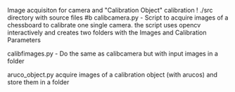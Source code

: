 Image acquisiton for camera and "Calibration Object"  calibration !
./src directory with source files
  #b calibcamera.py - Script to acquire images of a chessboard to calibrate one single camera.
    the script uses opencv interactively and creates two folders with the Images and Calibration Parameters

  calibfimages.py - Do the same as calibcamera but with input images in a folder 

  aruco_object.py acquire images of a calibration object (with arucos) and store them in a folder

